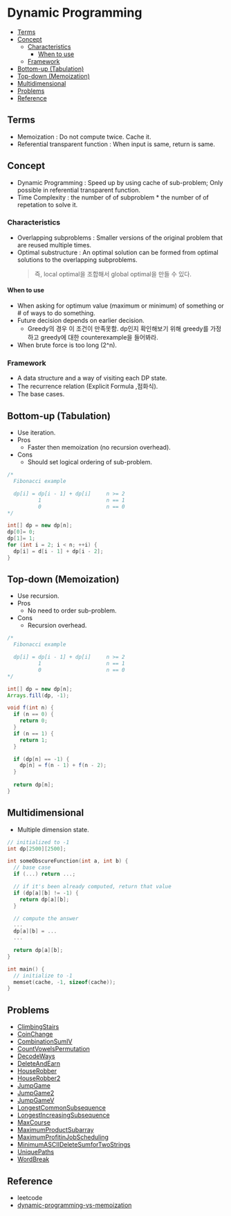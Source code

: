 # Dynamic Programming

- [Terms](#terms)
- [Concept](#concept)
  - [Characteristics](#characteristics)
    - [When to use](#when-to-use)
  - [Framework](#framework)
- [Bottom-up (Tabulation)](#bottom-up-tabulation)
- [Top-down (Memoization)](#top-down-memoization)
- [Multidimensional](#multidimensional)
- [Problems](#problems)
- [Reference](#reference)

## Terms

- Memoization : Do not compute twice. Cache it.
- Referential transparent function : When input is same, return is same.

## Concept

- Dynamic Programming : Speed up by using cache of sub-problem; Only possible in referential transparent function.
- Time Complexity : the number of of subproblem * the number of of repetation to solve it.

### Characteristics

- Overlapping subproblems : Smaller versions of the original problem that are reused multiple times.
- Optimal substructure : An optimal solution can be formed from optimal solutions to the overlapping subproblems.
  > 즉, local optimal을 조합해서 global optimal을 만들 수 있다.

#### When to use

- When asking for optimum value (maximum or minimum) of something or # of ways to do something.
- Future decision depends on earlier decision.
  - Greedy의 경우 이 조건이 만족못함. dp인지 확인해보기 위해 greedy를 가정하고 greedy에 대한 counterexample을 들어봐라.
- When brute force is too long (2^n).

### Framework

- A data structure and a way of visiting each DP state.
- The recurrence relation (Explicit Formula ,점화식).
- The base cases.

## Bottom-up (Tabulation)

- Use iteration.
- Pros
  - Faster then memoization (no recursion overhead).
- Cons
  - Should set logical ordering of sub-problem.

```java
/*
  Fibonacci example

  dp[i] = dp[i - 1] + dp[i]     n >= 2
          1                     n == 1
          0                     n == 0
*/

int[] dp = new dp[n];
dp[0]= 0;
dp[1]= 1;
for (int i = 2; i < n; ++i) {
  dp[i] = d[i - 1] + dp[i - 2];
}
```

## Top-down (Memoization)

- Use recursion.
- Pros
  - No need to order sub-problem.
- Cons
  - Recursion overhead.

```java
/*
  Fibonacci example

  dp[i] = dp[i - 1] + dp[i]     n >= 2
          1                     n == 1
          0                     n == 0
*/

int[] dp = new dp[n];
Arrays.fill(dp, -1);

void f(int n) {
  if (n == 0) {
    return 0;
  }
  if (n == 1) {
    return 1;
  }

  if (dp[n] == -1) {
    dp[n] = f(n - 1) + f(n - 2);
  }
  
  return dp[n];
}
```

## Multidimensional

- Multiple dimension state.

```cpp
// initialized to -1
int dp[2500][2500];

int someObscureFunction(int a, int b) {
  // base case
  if (...) return ...;

  // if it's been already computed, return that value
  if (dp[a][b] != -1) {
    return dp[a][b];
  }

  // compute the answer
  ...
  dp[a][b] = ...
  ...

  return dp[a][b];
}

int main() {
  // initialize to -1
  memset(cache, -1, sizeof(cache));
}
```

## Problems

- [ClimbingStairs](./leetcode/ClimbingStairs.java)
- [CoinChange](./leetcode/CoinChange.java)
- [CombinationSumIV](./leetcode/CombinationSumIV.java)
- [CountVowelsPermutation](./leetcode/CountVowelsPermutation.cpp)
- [DecodeWays](./leetcode/DecodeWays.java)
- [DeleteAndEarn](./leetcode/DeleteAndEarn.java)
- [HouseRobber](./leetcode/HouseRobber.java)
- [HouseRobber2](./leetcode/HouseRobber2.java)
- [JumpGame](./leetcode/JumpGame.java)
- [JumpGame2](./leetcode/JumpGame2.java)
- [JumpGameV](./leetcode/JumpGameV.cpp)
- [LongestCommonSubsequence](./leetcode/LongestCommonSubsequence.java)
- [LongestIncreasingSubsequence](./leetcode/LongestIncreasingSubsequence.java)
- [MaxCourse](./leetcode/MaxCourse.java)
- [MaximumProductSubarray](./leetcode/MaximumProductSubarray.java)
- [MaximumProfitinJobScheduling](./leetcode/MaximumProfitinJobScheduling.cpp)
- [MinimumASCIIDeleteSumforTwoStrings](./leetcode/MinimumASCIIDeleteSumforTwoStrings.java)
- [UniquePaths](./leetcode/UniquePaths.cpp)
- [WordBreak](./leetcode/WordBreak.java)

## Reference

- leetcode
- [dynamic-programming-vs-memoization](https://cs.stackexchange.com/questions/99513/dynamic-programming-vs-memoization/99517)
